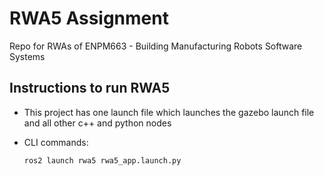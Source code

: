 # RWA5 Assignment 
Repo for RWAs of ENPM663 - Building Manufacturing Robots Software Systems

## Instructions to run RWA5
- This project has one launch file which launches the gazebo launch file and all other c++ and python nodes

- CLI commands:
    ```
    ros2 launch rwa5 rwa5_app.launch.py
    ```
